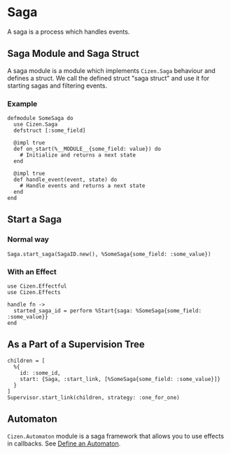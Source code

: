 # Saga

A saga is a process which handles events.

## Saga Module and Saga Struct

A saga module is a module which implements `Cizen.Saga` behaviour and defines a struct.
We call the defined struct "saga struct" and use it for starting sagas and filtering events.

### Example

    defmodule SomeSaga do
      use Cizen.Saga
      defstruct [:some_field]

      @impl true
      def on_start(%__MODULE__{some_field: value}) do
        # Initialize and returns a next state
      end

      @impl true
      def handle_event(event, state) do
        # Handle events and returns a next state
      end
    end

## Start a Saga

### Normal way

    Saga.start_saga(SagaID.new(), %SomeSaga{some_field: :some_value})

### With an Effect

    use Cizen.Effectful
    use Cizen.Effects

    handle fn ->
      started_saga_id = perform %Start{saga: %SomeSaga{some_field: :some_value}}
    end

## As a Part of a Supervision Tree

    children = [
      %{
        id: :some_id,
        start: {Saga, :start_link, [%SomeSaga{some_field: :some_value}]}
      }
    ]
    Supervisor.start_link(children, strategy: :one_for_one)

## Automaton

`Cizen.Automaton` module is a saga framework that allows you to use effects in callbacks.
See [Define an Automaton](getting_started.html#define-an-automaton).
